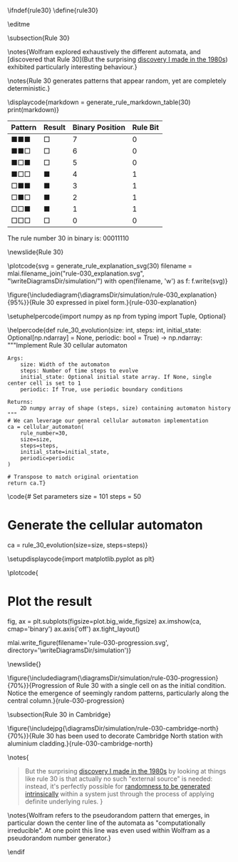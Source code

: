 \ifndef{rule30}
\define{rule30}

\editme

\subsection{Rule 30}

\notes{Wolfram explored exhaustively the different automata, and [discovered that Rule 30](But the surprising [discovery I made in the 1980s](https://content.wolfram.com/sw-publications/2020/07/origins-randomness-physical-systems.pdf)) exhibited particularly interesting behaviour.}

\notes{Rule 30 generates patterns that appear random, yet are completely deterministic.}

\displaycode{markdown = generate_rule_markdown_table(30)
print(markdown)}

| Pattern | Result | Binary Position | Rule Bit |
|---------|---------|----------------|----------|
| ■■■ | □ | 7 | 0 |
| ■■□ | □ | 6 | 0 |
| ■□■ | □ | 5 | 0 |
| ■□□ | ■ | 4 | 1 |
| □■■ | ■ | 3 | 1 |
| □■□ | ■ | 2 | 1 |
| □□■ | ■ | 1 | 1 |
| □□□ | □ | 0 | 0 |

The rule number 30 in binary is: 00011110

\newslide{Rule 30}

\plotcode{svg = generate_rule_explanation_svg(30)
filename = mlai.filename_join("rule-030_explanation.svg", "\writeDiagramsDir/simulation/")
with open(filename, 'w') as f:
    f.write(svg)}

\figure{\includediagram{\diagramsDir/simulation/rule-030_explanation}{95%}}{Rule 30 expressed in pixel form.}{rule-030-explanation}

\setuphelpercode{import numpy as np
from typing import Tuple, Optional}

\helpercode{def rule_30_evolution(size: int, 
                        steps: int, 
                        initial_state: Optional[np.ndarray] = None,
                        periodic: bool = True) -> np.ndarray:
    """Implement Rule 30 cellular automaton
    
    Args:
        size: Width of the automaton
        steps: Number of time steps to evolve
        initial_state: Optional initial state array. If None, single center cell is set to 1
        periodic: If True, use periodic boundary conditions
        
    Returns:
        2D numpy array of shape (steps, size) containing automaton history
    """
    # We can leverage our general cellular automaton implementation
    ca = cellular_automaton(
        rule_number=30,
        size=size,
        steps=steps,
        initial_state=initial_state,
        periodic=periodic
    )
    
    # Transpose to match original orientation
    return ca.T}

\code{# Set parameters
size = 101
steps = 50

# Generate the cellular automaton
ca = rule_30_evolution(size=size, steps=steps)}

\setupdisplaycode{import matplotlib.pyplot as plt}

\plotcode{
# Plot the result
fig, ax = plt.subplots(figsize=plot.big_wide_figsize)
ax.imshow(ca, cmap='binary')
ax.axis('off')
ax.tight_layout()

mlai.write_figure(filename='rule-030-progression.svg', directory='\writeDiagramsDir/simulation')}

\newslide{}

\figure{\includediagram{\diagramsDir/simulation/rule-030-progression}{70%}}{Progression of Rule 30 with a single cell on as the initial condition. Notice the emergence of seemingly random patterns, particularly along the central column.}{rule-030-progression}

\subsection{Rule 30 in Cambridge}

\figure{\includejpg{\diagramsDir/simulation/rule-030-cambridge-north}{70%}}{Rule 30 has been used to decorate Cambridge North station with aluminium cladding.}{rule-030-cambridge-north}

\notes{
> But the surprising [discovery I made in the 1980s](https://content.wolfram.com/sw-publications/2020/07/origins-randomness-physical-systems.pdf) by looking at things like rule 30 is that actually no such "external source" is needed: instead, it's perfectly possible for [randomness to be generated intrinsically](https://www.wolframscience.com/nks/chap-7--mechanisms-in-programs-and-nature#sect-7-5--the-intrinsic-generation-of-randomness) within a system just through the process of applying definite underlying rules.
}

\notes{Wolfram refers to the pseudorandom pattern that emerges, in particular down the center line of the automata as "computationally irreducible". At one point this line was even used within Wolfram as a pseudorandom number generator.}

\endif

